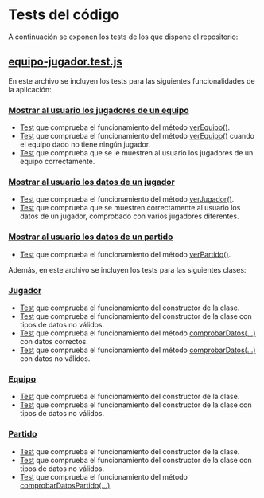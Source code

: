 # Tests del código
A continuación se exponen los tests de los que dispone el repositorio:

## [equipo-jugador.test.js](../test/equipo-jugador.test.js)
En este archivo se incluyen los tests para las siguientes funcionalidades de la aplicación:

### [Mostrar al usuario los jugadores de un equipo](https://github.com/juancpineda97/LaLigaStats/issues/4)
- [Test](https://github.com/juancpineda97/LaLigaStats/blob/fceea0bad4c07d8b0838582cf0404170623b7a88/test/equipo-jugador.test.js#L17) que comprueba el funcionamiento del método [verEquipo()](https://github.com/juancpineda97/LaLigaStats/blob/main/docs/descripcion_clases.md#m%C3%A9todos).
- [Test](https://github.com/juancpineda97/LaLigaStats/blob/fceea0bad4c07d8b0838582cf0404170623b7a88/test/equipo-jugador.test.js#L24) que comprueba el funcionamiento del método [verEquipo()](https://github.com/juancpineda97/LaLigaStats/blob/main/docs/descripcion_clases.md#m%C3%A9todos) cuando el equipo dado no tiene ningún jugador.
- [Test](https://github.com/juancpineda97/LaLigaStats/blob/fceea0bad4c07d8b0838582cf0404170623b7a88/test/equipo-jugador.test.js#L29) que comprueba que se le muestren al usuario los jugadores de un equipo correctamente.

### [Mostrar al usuario los datos de un jugador](https://github.com/juancpineda97/LaLigaStats/issues/5)
- [Test](https://github.com/juancpineda97/LaLigaStats/blob/fceea0bad4c07d8b0838582cf0404170623b7a88/test/equipo-jugador.test.js#L42) que comprueba el funcionamiento del método [verJugador()](https://github.com/juancpineda97/LaLigaStats/blob/main/docs/descripcion_clases.md#m%C3%A9todos-1).
- [Test](https://github.com/juancpineda97/LaLigaStats/blob/fceea0bad4c07d8b0838582cf0404170623b7a88/test/equipo-jugador.test.js#L51) que comprueba que se muestren correctamente al usuario los datos de un jugador, comprobado con varios jugadores diferentes.

### [Mostrar al usuario los datos de un partido](https://github.com/juancpineda97/LaLigaStats/issues/40)
- [Test](https://github.com/juancpineda97/LaLigaStats/blob/262fa4e0893980b826f0be490d89db32b64c5095/test/equipo-jugador.test.js#L112) que comprueba el funcionamiento del método [verPartido()](https://github.com/juancpineda97/LaLigaStats/blob/262fa4e0893980b826f0be490d89db32b64c5095/src/partido.js#L87).

Además, en este archivo se incluyen los tests para las siguientes clases:

### [Jugador](../src/jugador.js)
- [Test](https://github.com/juancpineda97/LaLigaStats/blob/fceea0bad4c07d8b0838582cf0404170623b7a88/test/equipo-jugador.test.js#L72) que comprueba el funcionamiento del constructor de la clase.
- [Test](https://github.com/juancpineda97/LaLigaStats/blob/fceea0bad4c07d8b0838582cf0404170623b7a88/test/equipo-jugador.test.js#L80) que comprueba el funcionamiento del constructor de la clase con tipos de datos no válidos.
- [Test](https://github.com/juancpineda97/LaLigaStats/blob/fceea0bad4c07d8b0838582cf0404170623b7a88/test/equipo-jugador.test.js#L86) que comprueba el funcionamiento del método [comprobarDatos(...)](https://github.com/juancpineda97/LaLigaStats/blob/main/docs/descripcion_clases.md#m%C3%A9todos-1) con datos correctos.
- [Test](https://github.com/juancpineda97/LaLigaStats/blob/fceea0bad4c07d8b0838582cf0404170623b7a88/test/equipo-jugador.test.js#L91) que comprueba el funcionamiento del método [comprobarDatos(...)](https://github.com/juancpineda97/LaLigaStats/blob/main/docs/descripcion_clases.md#m%C3%A9todos-1) con datos no válidos.

### [Equipo](../src/equipo.js) 
- [Test](https://github.com/juancpineda97/LaLigaStats/blob/fceea0bad4c07d8b0838582cf0404170623b7a88/test/equipo-jugador.test.js#L100) que comprueba el funcionamiento del constructor de la clase.
- [Test](https://github.com/juancpineda97/LaLigaStats/blob/fceea0bad4c07d8b0838582cf0404170623b7a88/test/equipo-jugador.test.js#L105) que comprueba el funcionamiento del constructor de la clase con tipos de datos no válidos.

### [Partido](../src/partido.js)
- [Test](https://github.com/juancpineda97/LaLigaStats/blob/262fa4e0893980b826f0be490d89db32b64c5095/test/equipo-jugador.test.js#L196) que comprueba el funcionamiento del constructor de la clase.
- [Test](https://github.com/juancpineda97/LaLigaStats/blob/262fa4e0893980b826f0be490d89db32b64c5095/test/equipo-jugador.test.js#L218) que comprueba el funcionamiento del constructor de la clase con tipos de datos no válidos.
- [Test](https://github.com/juancpineda97/LaLigaStats/blob/262fa4e0893980b826f0be490d89db32b64c5095/test/equipo-jugador.test.js#L225) que comprueba el funcionamiento del método [comprobarDatosPartido(...)](https://github.com/juancpineda97/LaLigaStats/blob/262fa4e0893980b826f0be490d89db32b64c5095/src/partido.js#L54).